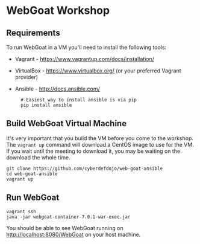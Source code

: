 # WebGoat Workshop

## Requirements

To run WebGoat in a VM you'll need to install the following tools:

* Vagrant - https://www.vagrantup.com/docs/installation/
* VirtualBox - https://www.virtualbox.org/ (or your preferred Vagrant provider)
* Ansible - http://docs.ansible.com/

        # Easiest way to install ansible is via pip
        pip install ansible

## Build WebGoat Virtual Machine

It's very important that you build the VM before you come to the workshop.
The ``vagrant up`` command will download a CentOS image to use for the VM.
If you wait until the meeting to download it, you may be waiting on the
download the whole time.

    git clone https://github.com/cyberdefdojo/web-goat-ansible
    cd web-goat-ansible
    vagrant up

## Run WebGoat

    vagrant ssh
    java -jar webgoat-container-7.0.1-war-exec.jar 
    
You should be able to see WebGoat running on [http://localhost:8080/WebGoat](http://localhost:8080/WebGoat) on your host machine.
